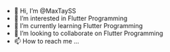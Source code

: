 - 👋 Hi, I’m @MaxTaySS
- 👀 I’m interested in Flutter Programming
- 🌱 I’m currently learning Flutter Programming
- 💞️ I’m looking to collaborate on Flutter Programming
- 📫 How to reach me ...

<!---
MaxTaySS/MaxTaySS is a ✨ special ✨ repository because its `README.md` (this file) appears on your GitHub profile.
You can click the Preview link to take a look at your changes.
--->
